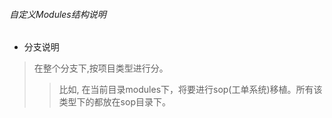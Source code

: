 ###### 自定义Modules结构说明
* 分支说明
> 在整个分支下,按项目类型进行分。
>> 比如,
>> 在当前目录modules下，将要进行sop(工单系统)移植。所有该类型下的都放在sop目录下。
